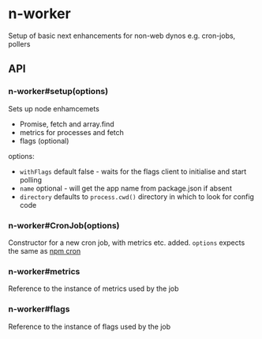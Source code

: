 # n-worker
Setup of basic next enhancements for non-web dynos e.g. cron-jobs, pollers

## API

### n-worker#setup(options)
Sets up node enhamcemets
 - Promise, fetch and array.find
 - metrics for processes and fetch
 - flags (optional)

 options:
  - `withFlags` default false - waits for the flags client to initialise and start polling
  - `name` optional - will get the app name from package.json if absent
  - `directory` defaults to `process.cwd()` directory in which to look for config code


### n-worker#CronJob(options)
Constructor for a new cron job, with metrics etc. added. `options` expects the same as [npm cron](https://www.npmjs.com/package/cron)

### n-worker#metrics
Reference to the instance of metrics used by the job


### n-worker#flags
Reference to the instance of flags used by the job
